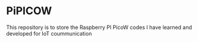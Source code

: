 # PiPICOW
This repository is to store the Raspberry PI PicoW codes I have learned and developed for IoT coummunication
